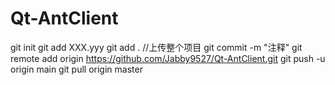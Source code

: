 # Qt-AntClient
git init
git add XXX.yyy
git add . //上传整个项目
git commit -m "注释"
git remote add origin https://github.com/Jabby9527/Qt-AntClient.git
git push -u origin main
git pull origin master

